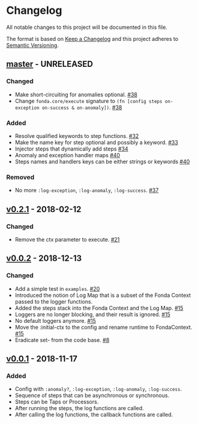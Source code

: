 # Changelog

All notable changes to this project will be documented in this file.

The format is based on [Keep a Changelog](http://keepachangelog.com/en/1.0.0/)
and this project adheres to [Semantic Versioning](http://semver.org/spec/v2.0.0.html).

## [master](https://github.com/arichiardi/fonda/compare/v0.2.1...HEAD) - UNRELEASED

### Changed

- Make short-circuiting for anomalies optional. [#38](https://github.com/arichiardi/fonda/pull/38)
- Change `fonda.core/execute` signature to `(fn [config steps on-exception on-success & on-anomaly])`. [#38](https://github.com/arichiardi/fonda/pull/38)

### Added

- Resolve qualified keywords to step functions. [#32](https://github.com/arichiardi/fonda/pull/32)
- Make the name key for step optional and possibly a keyword. [#33](https://github.com/arichiardi/fonda/pull/33)
- Injector steps that dynamically add steps [#34](https://github.com/arichiardi/fonda/pull/34)
- Anomaly and exception handler maps [#40](https://github.com/arichiardi/fonda/pull/40)
- Steps names and handlers keys can be either strings or keywords [#40](https://github.com/arichiardi/fonda/pull/40)

### Removed

- No more `:log-exception`, `:log-anomaly`, `:log-success`. [#37](https://github.com/arichiardi/fonda/pull/37)

## [v0.2.1](https://github.com/arichiardi/fonda/compare/v0.0.2...v0.2.1) - 2018-02-12

### Changed

- Remove the ctx parameter to execute. [#21](https://github.com/arichiardi/fonda/pull/21)

## [v0.0.2](https://github.com/arichiardi/fonda/compare/v0.0.1...v0.0.2) - 2018-12-13

### Changed

- Add a simple test in `examples`. [#20](https://github.com/arichiardi/fonda/pull/20)
- Introduced the notion of Log Map that is a subset of the Fonda Context passed to the logger functions.
- Added the steps stack into the Fonda Context and the Log Map. [#15](https://github.com/arichiardi/fonda/pull/16)
- Loggers are no longer blocking, and their result is ignored. [#15](https://github.com/arichiardi/fonda/pull/16)
- No default loggers anymore. [#15](https://github.com/arichiardi/fonda/pull/16)
- Move the :initial-ctx to the config and rename runtime to FondaContext. [#15](https://github.com/arichiardi/fonda/pull/16)
- Eradicate set- from the code base. [#8](https://github.com/arichiardi/fonda/pull/8)

## [v0.0.1](https://github.com/arichiardi/fonda/compare/ece2cb8...v0.0.1) - 2018-11-17

### Added

- Config with `:anomaly?`, `:log-exception`, `:log-anomaly`, `:log-success`.
- Sequence of steps that can be asynchronous or synchronous.
- Steps can be Taps or Processors.
- After running the steps, the log functions are called.
- After calling the log functions, the callback functions are called.
